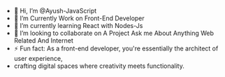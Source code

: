 - 👋 Hi, I’m @Ayush-JavaScript
- 👀 I’m Currently Work on Front-End Developer 
- 🌱 I’m currently learning React with Nodes-Js
- 💞️ I’m looking to collaborate on A Project
  Ask me About Anything Web Related And Internet
- ⚡ Fun fact: As a front-end developer, you're essentially the architect of user experience,
- crafting digital spaces where creativity meets functionality.


